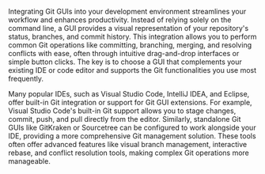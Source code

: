 Integrating Git GUIs into your development environment streamlines your workflow and enhances productivity. Instead of relying solely on the command line, a GUI provides a visual representation of your repository's status, branches, and commit history. This integration allows you to perform common Git operations like committing, branching, merging, and resolving conflicts with ease, often through intuitive drag-and-drop interfaces or simple button clicks. The key is to choose a GUI that complements your existing IDE or code editor and supports the Git functionalities you use most frequently.

Many popular IDEs, such as Visual Studio Code, IntelliJ IDEA, and Eclipse, offer built-in Git integration or support for Git GUI extensions. For example, Visual Studio Code's built-in Git support allows you to stage changes, commit, push, and pull directly from the editor. Similarly, standalone Git GUIs like GitKraken or Sourcetree can be configured to work alongside your IDE, providing a more comprehensive Git management solution. These tools often offer advanced features like visual branch management, interactive rebase, and conflict resolution tools, making complex Git operations more manageable.